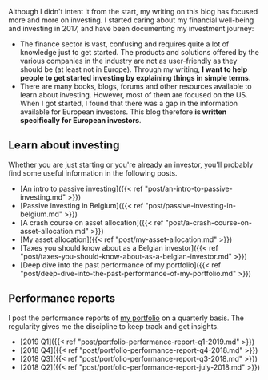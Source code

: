 Although I didn't intent it from the start, my writing on this blog has focused
more and more on investing. I started caring about my financial well-being and
investing in 2017, and have been documenting my investment journey:

* The finance sector is vast, confusing and requires quite a lot of knowledge
  just to get started. The products and solutions offered by the various
  companies in the industry are not as user-friendly as they should be (at least
  not in Europe). Through my writing, **I want to help people to get started
  investing by explaining things in simple terms.**
* There are many books, blogs, forums and other resources available to learn
  about investing. However, most of them are focused on the US. When I got
  started, I found that there was a gap in the information available for
  European investors. This blog therefore **is written specifically for European
  investors**.

## Learn about investing
Whether you are just starting or you're already an investor, you'll probably
find some useful information in the following posts.

* [An intro to passive investing]({{< ref "post/an-intro-to-passive-investing.md" >}})
* [Passive investing in Belgium]({{< ref "post/passive-investing-in-belgium.md" >}})
* [A crash course on asset allocation]({{< ref "post/a-crash-course-on-asset-allocation.md" >}})
* [My asset allocation]({{< ref "post/my-asset-allocation.md" >}})
* [Taxes you should know about as a Belgian investor]({{< ref "post/taxes-you-should-know-about-as-a-belgian-investor.md" >}})
* [Deep dive into the past performance of my portfolio]({{< ref "post/deep-dive-into-the-past-performance-of-my-portfolio.md" >}})

## Performance reports
I post the performance reports of [my portfolio](/investment-portfolio) on a
quarterly basis. The regularity gives me the discipline to keep track and get
insights.

* [2019 Q1]({{< ref "post/portfolio-performance-report-q1-2019.md" >}})
* [2018 Q4]({{< ref "post/portfolio-performance-report-q4-2018.md" >}})
* [2018 Q3]({{< ref "post/portfolio-performance-report-q3-2018.md" >}})
* [2018 Q2]({{< ref "post/portfolio-performance-report-july-2018.md" >}})

